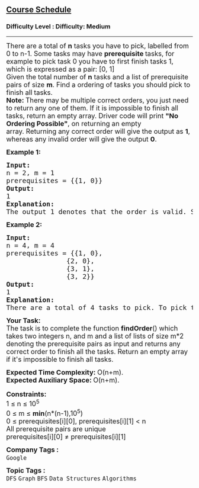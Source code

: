 <h2><a href="https://www.geeksforgeeks.org/problems/course-schedule/1?page=2&category=Graph&company=Microsoft,Google&difficulty=Medium,Hard&sortBy=submissions">Course Schedule</a></h2><h3>Difficulty Level : Difficulty: Medium</h3><hr><div class="problems_problem_content__Xm_eO"><p><span style="font-size: 18px;">There are a total of <strong>n</strong> tasks you have to pick, labelled from 0 to n-1. Some tasks may have <strong>prerequisite </strong>tasks, for example to pick task 0 you have to first finish tasks 1, which is expressed as a pair: [0, 1]<br>Given the total number of <strong>n</strong> tasks and a list of prerequisite pairs of size <strong>m</strong>. Find a ordering of tasks you should pick to finish all tasks.</span><br><span style="font-size: 18px;"><strong>Note: </strong>There may be multiple correct orders, you just need to return any one of them. If it is impossible to finish all tasks, return an empty array. </span><span style="font-size: 18px;">Driver code will print&nbsp;</span><strong style="font-size: 18px;">"No Ordering Possible"</strong><span style="font-size: 18px;">, on returning an empty array.</span><span style="font-size: 18px;">&nbsp;Returning any correct order will give the output as </span><strong style="font-size: 18px;">1</strong><span style="font-size: 18px;">, whereas any invalid order will give the output </span><strong style="font-size: 18px;">0</strong><span style="font-size: 18px;">.&nbsp;</span></p>
<p><span style="font-size: 18px;"><strong>Example 1:</strong></span></p>
<pre><span style="font-size: 18px;"><strong>Input:
</strong>n = 2, m = 1
prerequisites = {{1, 0}}
<strong>Output:
</strong>1<strong>
Explanation:
</strong>The output 1 denotes that the order is valid. So, if you have, implemented your function correctly, then output would be 1 for all test cases. </span><span style="font-size: 18px;">One possible order is [0, 1].</span></pre>
<p><span style="font-size: 18px;"><strong>Example 2:</strong></span></p>
<pre><span style="font-size: 18px;"><strong>Input:
</strong>n = 4, m = 4
prerequisites = {{1, 0},
               {2, 0},
               {3, 1},
               {3, 2}}
<strong>Output:
</strong>1<strong>
Explanation:
</strong>There are a total of 4 tasks to pick. To pick task 3 you should have finished both tasks 1 and 2. Both tasks 1 and 2 should be pick after you finished task 0. So one correct task order is [0, 1, 2, 3]. Another correct ordering is [0, 2, 1, 3]. Returning any of these order will result in an output of 1.</span>
</pre>
<p><span style="font-size: 18px;"><strong>Your Task:</strong><br>The task is to complete the function <strong>findOrder</strong>() which takes two integers n, and m and a list of lists of size m*2 denoting the prerequisite pairs as input and returns any correct order to finish all the tasks. Return an empty array if it's impossible to finish all tasks.</span></p>
<div><span style="font-size: 18px;"><strong>Expected Time Complexity:&nbsp;</strong>O(n+m).<br><strong>Expected Auxiliary Space:&nbsp;</strong>O(n+m).</span></div>
<div>&nbsp;</div>
<div><span style="font-size: 18px;"><strong>Constraints:</strong><br>1 ≤ n ≤ 10<sup>5</sup></span>
<div><span style="font-size: 18px;">0 ≤ m ≤ <strong>min</strong>(n*(n-1),10<sup>5</sup>)<br>0 ≤ prerequisites[i][0], prerequisites[i][1] &lt; n<br>All prerequisite pairs are unique</span></div>
<div><span style="font-size: 18px;">prerequisites[i][0] ≠ prerequisites[i][1]</span></div>
</div></div><p><span style=font-size:18px><strong>Company Tags : </strong><br><code>Google</code>&nbsp;<br><p><span style=font-size:18px><strong>Topic Tags : </strong><br><code>DFS</code>&nbsp;<code>Graph</code>&nbsp;<code>BFS</code>&nbsp;<code>Data Structures</code>&nbsp;<code>Algorithms</code>&nbsp;